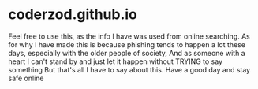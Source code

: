 # coderzod.github.io
Feel free to use this, as the info I have was used from online searching.
As for why I have made this is because phishing tends to happen a lot these days, especially with the older people of society, And as someone with a heart I can't stand by and just let it happen without TRYING to say something
But that's all I have to say about this. Have a good day and stay safe online
